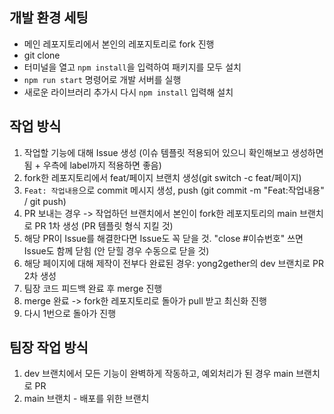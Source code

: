 ## 개발 환경 세팅

- 메인 레포지토리에서 본인의 레포지토리로 fork 진행
- git clone
- 터미널을 열고 `npm install`을 입력하여 패키지를 모두 설치
- `npm run start` 명령어로 개발 서버를 실행
- 새로운 라이브러리 추가시 다시 `npm install` 입력해 설치

## 작업 방식
1. 작업할 기능에 대해 Issue 생성 (이슈 템플릿 적용되어 있으니 확인해보고 생성하면 됨 + 우측에 label까지 적용하면 좋음)
2. fork한 레포지토리에서 feat/페이지 브랜치 생성(git switch -c feat/페이지)
3. `Feat: 작업내용`으로 commit 메시지 생성, push (git commit -m "Feat:작업내용" / git push)
4. PR 보내는 경우 -> 작업하던 브랜치에서 본인이 fork한 레포지토리의 main 브랜치로 PR 1차 생성 (PR 템플릿 형식 지킬 것)
5. 해당 PR이 Issue를 해결한다면 Issue도 꼭 닫을 것. "close #이슈번호" 쓰면 Issue도 함께 닫힘 (안 닫힐 경우 수동으로 닫을 것)
6. 해당 페이지에 대해 제작이 전부다 완료된 경우: yong2gether의 dev 브랜치로 PR 2차 생성
7. 팀장 코드 피드백 완료 후 merge 진행
8. merge 완료 -> fork한 레포지토리로 돌아가 pull 받고 최신화 진행
9. 다시 1번으로 돌아가 진행

## 팀장 작업 방식
1. dev 브랜치에서 모든 기능이 완벽하게 작동하고, 예외처리가 된 경우 main 브랜치로 PR
2. main 브랜치 - 배포를 위한 브랜치
